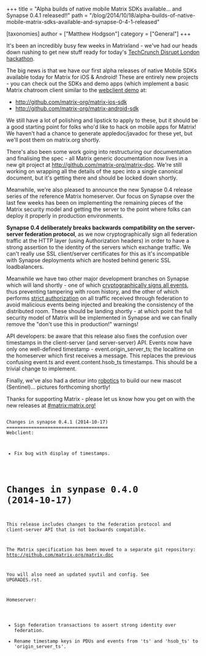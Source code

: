 +++
title = "Alpha builds of native mobile Matrix SDKs available... and Synapse 0.4.1 released!!"
path = "/blog/2014/10/18/alpha-builds-of-native-mobile-matrix-sdks-available-and-synapse-0-4-1-released"

[taxonomies]
author = ["Matthew Hodgson"]
category = ["General"]
+++

It's been an incredibly busy few weeks in Matrixland - we've had our heads down rushing to get new stuff ready for today's <a href="http://disrupteuhackathon.challengepost.com">TechCrunch Disrupt London hackathon</a>.

The big news is that we have our first alpha releases of native Mobile SDKs available today for Matrix for iOS & Android! These are entirely new projects - you can check out the SDKs and demo apps (which implement a basic Matrix chatroom client similar to the <a href="http://matrix.org/alpha">webclient demo</a> at:
<ul>
	<li><a href="http://github.com/matrix-org/matrix-ios-sdk">http://github.com/matrix-org/matrix-ios-sdk</a></li>
	<li><a href="http://github.com/matrix-org/matrix-android-sdk">http://github.com/matrix-org/matrix-android-sdk</a></li>
</ul>
We still have a lot of polishing and lipstick to apply to these, but it should be a good starting point for folks who'd like to hack on mobile apps for Matrix! We haven't had a chance to generate appledoc/javadoc for these yet, but we'll post them on matrix.org shortly.

There's also been some work going into restructuring our documentation and finalising the spec - all Matrix generic documentation now lives in a new git project at <a href="http://github.com/matrix-org/matrix-doc">http://github.com/matrix-org/matrix-doc</a>. We're still working on wrapping all the details of the spec into a single canonical document, but it's getting there and should be locked down shortly.

Meanwhile, we're also pleased to announce the new Synapse 0.4 release series of the reference Matrix homeserver. Our focus on Synapse over the last few weeks has been on implementing the remaining pieces of the Matrix security model and getting the server to the point where folks can deploy it properly in production environments.

<b>Synapse 0.4 deliberately breaks backwards compatibility on the server-server federation protocol</b>, as we now cryptographically sign all federation traffic at the HTTP layer (using Authorization headers) in order to have a strong assertion to the identity of the servers which exchange traffic. We can't really use SSL client/server certificates for this as it's incompatible with Synapse deployments which are hosted behind generic SSL loadbalancers.

Meanwhile we have two other major development branches on Synapse which will land shortly - one of which <a href="https://github.com/matrix-org/synapse/tree/event_signing">cryptographically signs all events</a>, thus preventing tampering with room history, and the other of which performs <a href="https://github.com/matrix-org/synapse/tree/federation_authorization">strict authorization</a> on all traffic received through federation to avoid malicious events being injected and breaking the consistency of the distributed room. These should be landing shortly - at which point the full security model of Matrix will be implemented in Synapse and we can finally remove the "don't use this in production!" warnings!

API developers: be aware that this release also fixes the confusion over timestamps in the client-server (and server-server) API. Events now have only one well-defined timestamp - event.origin_server_ts; the localtime on the homeserver which first receives a message. This replaces the previous confusing event.ts and event.content.hsob_ts timestamps. This should be a trivial change to implement.

Finally, we've also had a detour into <a href="http://trossenrobotics.com/phantomx-ax-hexapod.aspx">robotics</a> to build our new mascot (Sentinel)... pictures forthcoming shortly!

Thanks for supporting Matrix - please let us know how you get on with the new releases at <a href="http://matrix.org/alpha">#matrix:matrix.org!</a>

<code>
Changes in synapse 0.4.1 (2014-10-17)
=====================================
Webclient:

 * Fix bug with display of timestamps.

Changes in synpase 0.4.0 (2014-10-17)
=====================================
This release includes changes to the federation protocol and client-server API
that is not backwards compatible.

The Matrix specification has been moved to a separate git repository:
http://github.com/matrix-org/matrix-doc

You will also need an updated syutil and config. See UPGRADES.rst.

Homeserver:

 * Sign federation transactions to assert strong identity over federation.
 * Rename timestamp keys in PDUs and events from 'ts' and 'hsob_ts' to 'origin_server_ts'.
 
</code>
